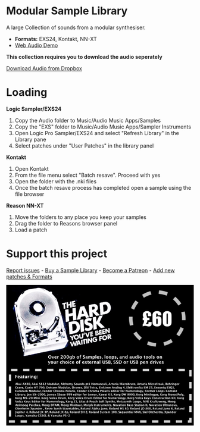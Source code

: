 # Modular Sample Library

A large Collection of sounds from a modular synthesiser.


-   **Formats:** EXS24, Kontakt, NN-XT
- [Web Audio Demo](https://www.modularsamples.com/Demos/demos/modular.html)

**This collection requires you to download the audio seperately**

[Download Audio from Dropbox](https://www.dropbox.com/sh/dmqladrqlpn6i1h/AAC9Z34_RwkiEwVETX1HpDs0a?dl=0)

# Loading

**Logic Sampler/EXS24**

1. Copy the Audio folder to Music/Audio Music Apps/Samples
2. Copy the "EXS" folder to Music/Audio Music Apps/Sampler Instruments
3. Open Logic Pro Sampler/EXS24 and select "Refresh Library" in the Library pane
4. Select patches under "User Patches" in the library panel 

****Kontakt****

1.  Open Kontakt
2. From the file menu select "Batch resave". Proceed with yes
3. Open the folder with the .nki files
4. Once the batch resave process has completed open a sample using the file browser

**Reason NN-XT**

1. Move the folders to any place you keep your samples
2. Drag the folder to Reasons browser panel
3. Load a patch

# Support this project

[Report issues](/issues) - [Buy a Sample Library](https://gumroad.com/modularsamples) - [Become a Patreon](https://www.patreon.com/modularsamples) - [Add new patches & Formats](/pulls)


![Sample library disks](https://github.com/publicsamples/Public-Samples/raw/master/images/drives2.jpg?raw=true)

